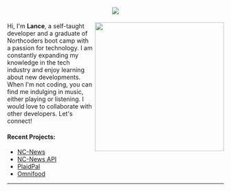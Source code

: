 <h1 align="center">
  <a href="https://git.io/typing-svg">
    <img src="https://readme-typing-svg.herokuapp.com/?lines=Hi,+There!+👋;I+am+Lance+Moncis....;Nice+to+meet+you!&center=true&size=30">
  </a>
</h1>

<img align='right' src="https://media.giphy.com/media/qgQUggAC3Pfv687qPC/giphy.gif" width="300">

<p>Hi, I'm <strong>Lance</strong>, a self-taught developer and a graduate of Northcoders boot camp with a passion for technology. I am constantly expanding my knowledge in the tech industry and enjoy learning about new developments. When I'm not coding, you can find me indulging in music, either playing or listening. I would love to collaborate with other developers. Let's connect!</p>


<h4>Recent Projects:</h4>
<ul>
  <li>
    <a href="https://brilliant-sherbet-fe6c8a.netlify.app" target="_blank">NC-News</a></li>
  <li>
    <a href="https://nc-backend.onrender.com/api/articles" target="_blank">NC-News API</a></li>
    <li>
    <a href="https://plaidpal.netlify.app" target="_blank">PlaidPal</a></li>
    <li>
    <a href="https://omnifood-lance.netlify.app" target="_blank">Omnifood</a></li>
  </ul>
<hr/>

